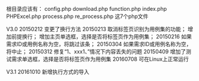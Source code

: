 根目录应该有：
config.php
download.php
function.php
index.php
PHPExcel.php
process.php
re_process.php
这7个php文件

V3.0
20150212 变更了换行方法
20150213 取消标签页识别为用例集的功能；
         增加前提换行；
         增加主页单选框，选择是否将标签页作为用例集；
20150216 如果需求ID或用例名称为空，将跳过该条；
20150304 如果需求ID或用例名称为空，将中止；
20150312 修复“1、xxx1、”情况下内容丢失的问题
20150409 增加了测试需求单选框，选择是否将标签页作为用例集
20160708 可在Linux上正常运行

V3.1
20161010 新增执行方式的导入